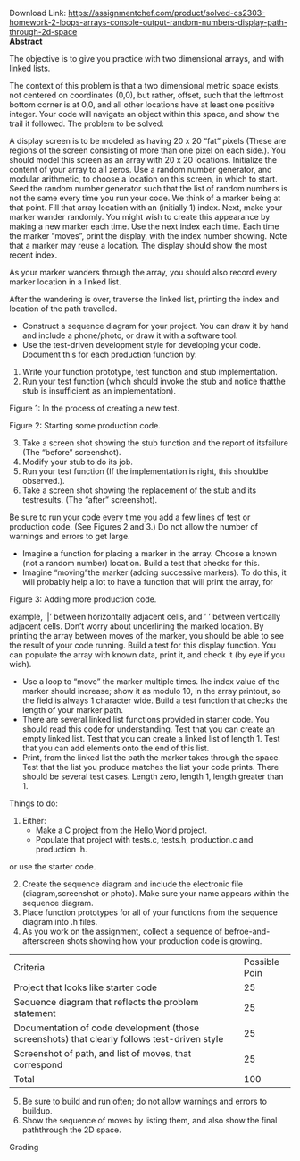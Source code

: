 Download Link: https://assignmentchef.com/product/solved-cs2303-homework-2-loops-arrays-console-output-random-numbers-display-path-through-2d-space
<br>
<strong>Abstract</strong>

The objective is to give you practice with two dimensional arrays, and with linked lists.

The context of this problem is that a two dimensional metric space exists, not centered on coordinates (0,0), but rather, offset, such that the leftmost bottom corner is at 0,0, and all other locations have at least one positive integer. Your code will navigate an object within this space, and show the trail it followed. The problem to be solved:

A display screen is to be modeled as having 20 x 20 “fat” pixels (These are regions of the screen consisting of more than one pixel on each side.). You should model this screen as an array with 20 x 20 locations. Initialize the content of your array to all zeros. Use a random number generator, and modular arithmetic, to choose a location on this screen, in which to start. Seed the random number generator such that the list of random numbers is not the same every time you run your code. We think of a marker being at that point. Fill that array location with an (initially 1) index. Next, make your marker wander randomly. You might wish to create this appearance by making a new marker each time. Use the next index each time. Each time the marker “moves”, print the display, with the index number showing. Note that a marker may reuse a location. The display should show the most recent index.

As your marker wanders through the array, you should also record every marker location in a linked list.

After the wandering is over, traverse the linked list, printing the index and location of the path travelled.

<ul>

 <li>Construct a sequence diagram for your project. You can draw it by hand and include a phone/photo, or draw it with a software tool.</li>

 <li>Use the test-driven development style for developing your code. Document this for each production function by:</li>

</ul>

<ol>

 <li>Write your function prototype, test function and stub implementation.</li>

 <li>Run your test function (which should invoke the stub and notice thatthe stub is insufficient as an implementation).</li>

</ol>

Figure 1: In the process of creating a new test.

Figure 2: Starting some production code.

<ol start="3">

 <li>Take a screen shot showing the stub function and the report of itsfailure (The “before” screenshot).</li>

 <li>Modify your stub to do its job.</li>

 <li>Run your test function (If the implementation is right, this shouldbe observed.).</li>

 <li>Take a screen shot showing the replacement of the stub and its testresults. (The “after” screenshot).</li>

</ol>

Be sure to run your code every time you add a few lines of test or production code. (See Figures 2 and 3.) Do not allow the number of warnings and errors to get large.

<ul>

 <li>Imagine a function for placing a marker in the array. Choose a known (not a random number) location. Build a test that checks for this.</li>

 <li>Imagine “moving”the marker (adding successive markers). To do this, it will probably help a lot to have a function that will print the array, for</li>

</ul>

Figure 3: Adding more production code.

example, ’|’ between horizontally adjacent cells, and ’ ’ between vertically adjacent cells. Don’t worry about underlining the marked location. By printing the array between moves of the marker, you should be able to see the result of your code running. Build a test for this display function. You can populate the array with known data, print it, and check it (by eye if you wish).

<ul>

 <li>Use a loop to “move” the marker multiple times. Ihe index value of the marker should increase; show it as modulo 10, in the array printout, so the field is always 1 character wide. Build a test function that checks the length of your marker path.</li>

 <li>There are several linked list functions provided in starter code. You should read this code for understanding. Test that you can create an empty linked list. Test that you can create a linked list of length 1. Test that you can add elements onto the end of this list.</li>

 <li>Print, from the linked list the path the marker takes through the space. Test that the list you produce matches the list your code prints. There should be several test cases. Length zero, length 1, length greater than 1.</li>

</ul>

Things to do:

<ol>

 <li>Either:

  <ul>

   <li>Make a C project from the Hello,World project.</li>

   <li>Populate that project with tests.c, tests.h, production.c and production .h.</li>

  </ul></li>

</ol>

or use the starter code.

<ol start="2">

 <li>Create the sequence diagram and include the electronic file (diagram,screenshot or photo). Make sure your name appears within the sequence diagram.</li>

 <li>Place function prototypes for all of your functions from the sequence diagram into .h files.</li>

 <li>As you work on the assignment, collect a sequence of befroe-and-afterscreen shots showing how your production code is growing.</li>

</ol>

<table width="638">

 <tbody>

  <tr>

   <td width="555">Criteria</td>

   <td width="83">Possible Poin</td>

  </tr>

  <tr>

   <td width="555">Project that looks like starter code</td>

   <td width="83">25</td>

  </tr>

  <tr>

   <td width="555">Sequence diagram that reflects the problem statement</td>

   <td width="83">25</td>

  </tr>

  <tr>

   <td width="555">Documentation of code development (those screenshots) that clearly follows test-driven style</td>

   <td width="83">25</td>

  </tr>

  <tr>

   <td width="555">Screenshot of path, and list of moves, that correspond</td>

   <td width="83">25</td>

  </tr>

  <tr>

   <td width="555">Total</td>

   <td width="83">100</td>

  </tr>

 </tbody>

</table>

<ol start="5">

 <li>Be sure to build and run often; do not allow warnings and errors to buildup.</li>

 <li>Show the sequence of moves by listing them, and also show the final paththrough the 2D space.</li>

</ol>

Grading